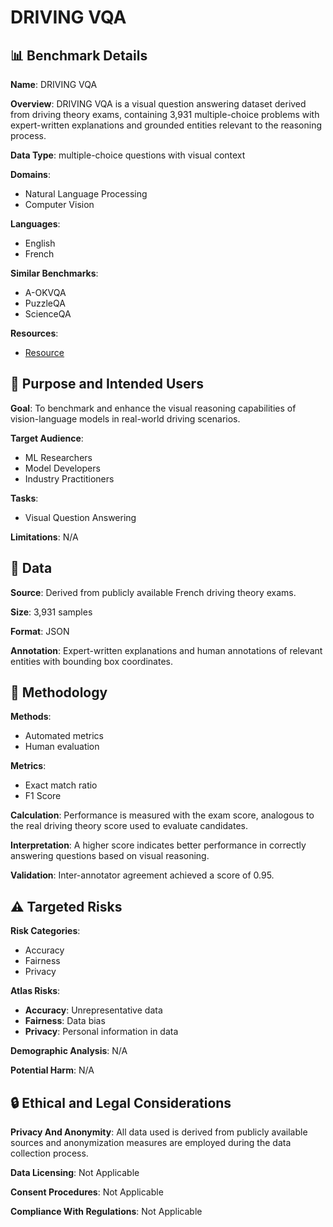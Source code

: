 # DRIVING VQA

## 📊 Benchmark Details

**Name**: DRIVING VQA

**Overview**: DRIVING VQA is a visual question answering dataset derived from driving theory exams, containing 3,931 multiple-choice problems with expert-written explanations and grounded entities relevant to the reasoning process.

**Data Type**: multiple-choice questions with visual context

**Domains**:
- Natural Language Processing
- Computer Vision

**Languages**:
- English
- French

**Similar Benchmarks**:
- A-OKVQA
- PuzzleQA
- ScienceQA

**Resources**:
- [Resource](https://vita-epfl.github.io/DrivingVQA)

## 🎯 Purpose and Intended Users

**Goal**: To benchmark and enhance the visual reasoning capabilities of vision-language models in real-world driving scenarios.

**Target Audience**:
- ML Researchers
- Model Developers
- Industry Practitioners

**Tasks**:
- Visual Question Answering

**Limitations**: N/A

## 💾 Data

**Source**: Derived from publicly available French driving theory exams.

**Size**: 3,931 samples

**Format**: JSON

**Annotation**: Expert-written explanations and human annotations of relevant entities with bounding box coordinates.

## 🔬 Methodology

**Methods**:
- Automated metrics
- Human evaluation

**Metrics**:
- Exact match ratio
- F1 Score

**Calculation**: Performance is measured with the exam score, analogous to the real driving theory score used to evaluate candidates.

**Interpretation**: A higher score indicates better performance in correctly answering questions based on visual reasoning.

**Validation**: Inter-annotator agreement achieved a score of 0.95.

## ⚠️ Targeted Risks

**Risk Categories**:
- Accuracy
- Fairness
- Privacy

**Atlas Risks**:
- **Accuracy**: Unrepresentative data
- **Fairness**: Data bias
- **Privacy**: Personal information in data

**Demographic Analysis**: N/A

**Potential Harm**: N/A

## 🔒 Ethical and Legal Considerations

**Privacy And Anonymity**: All data used is derived from publicly available sources and anonymization measures are employed during the data collection process.

**Data Licensing**: Not Applicable

**Consent Procedures**: Not Applicable

**Compliance With Regulations**: Not Applicable
